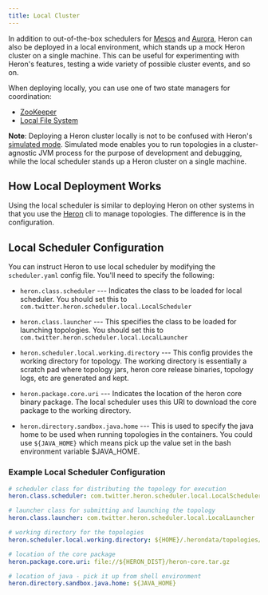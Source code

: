 ```yaml
---
title: Local Cluster
---
```


In addition to out-of-the-box schedulers for [Mesos](../mesos) and
[Aurora](../aurora), Heron can also be deployed in a local environment, which
stands up a mock Heron cluster on a single machine. This can be useful for
experimenting with Heron's features, testing a wide variety of possible cluster
events, and so on.

When deploying locally, you can use one of two state managers for coordination:

* [ZooKeeper](../../statemanagers/zookeeper)
* [Local File System](../../statemanagers/localfs)

**Note**: Deploying a Heron cluster locally is not to be confused with Heron's
[simulated mode](../../developers/java/local-mode.html). Simulated mode enables 
you to run topologies in a cluster-agnostic JVM process for the purpose of 
development and debugging, while the local scheduler stands up a Heron cluster 
on a single machine.

## How Local Deployment Works

Using the local scheduler is similar to deploying Heron on other systems in
that you use the [Heron](../../../heron-cli) cli to manage topologies. The
difference is in the configuration. 

## Local Scheduler Configuration

You can instruct Heron to use local scheduler by modifying the `scheduler.yaml`
config file. You'll need to specify the following:

* `heron.class.scheduler` --- Indicates the class to be loaded for local scheduler.
You should set this to `com.twitter.heron.scheduler.local.LocalScheduler`

* `heron.class.launcher` --- This specifies the class to be loaded for launching 
topologies. You should set this to `com.twitter.heron.scheduler.local.LocalLauncher`

* `heron.scheduler.local.working.directory` --- This config provides the working 
directory for topology. The working directory is essentially a scratch pad where 
topology jars, heron core release binaries, topology logs, etc are generated and kept.

* `heron.package.core.uri` --- Indicates the location of the heron core binary package.
The local scheduler uses this URI to download the core package to the working directory.

* `heron.directory.sandbox.java.home` --- This is used to specify the java home to
be used when running topologies in the containers. You could use `${JAVA_HOME}` which
means pick up the value set in the bash environment variable $JAVA_HOME.

### Example Local Scheduler Configuration

```yaml
# scheduler class for distributing the topology for execution
heron.class.scheduler: com.twitter.heron.scheduler.local.LocalScheduler

# launcher class for submitting and launching the topology
heron.class.launcher: com.twitter.heron.scheduler.local.LocalLauncher

# working directory for the topologies
heron.scheduler.local.working.directory: ${HOME}/.herondata/topologies/${CLUSTER}/${TOPOLOGY}

# location of the core package
heron.package.core.uri: file://${HERON_DIST}/heron-core.tar.gz

# location of java - pick it up from shell environment
heron.directory.sandbox.java.home: ${JAVA_HOME}
```
